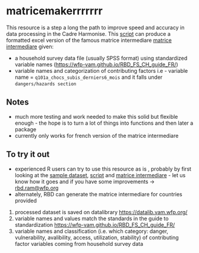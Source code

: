# matricemakerrrrrrr

This resource is a step a long the path to improve speed and accuracy in data processing in the Cadre Harmonise.  This 
[script](https://github.com/WFP-VAM/matricemaker/blob/main/makematrice.R) can produce a formatted excel version of the famous matrice intermediare [matrice intermediare](https://github.com/WFP-VAM/matricemaker/blob/main/Matrice_intermediaire.xlsx) given:
- a household survey data file (usually SPSS format) using standardized variable names (https://wfp-vam.github.io/RBD_FS_CH_guide_FR/)  
- variable names and categorization of contributing factors i.e - variable name = `q101a_chocs_subis_derniers6_mois` and it falls under `dangers/hazards section`

## Notes

- much more testing and work needed to make this  solid but  flexible enough - the hope is to turn a lot of things into functions and then later a package
- currently only works for french version of the matrice intermediare

## To try it out

- experienced R users can try to use this resource as is , probably by first looking at the [sample dataset](https://github.com/WFP-VAM/matricemaker/blob/main/3_ProcessedData/exampledataFrancais_processed_plus.sav), [script](https://github.com/WFP-VAM/matricemaker/blob/main/makematrice.R) and [matrice intermediare](https://github.com/WFP-VAM/matricemaker/blob/main/Matrice_intermediaire.xlsx) - let us know how it goes and if you have some improvements -> rbd.ram@wfp.org 
- alternately, RBD can generate the matrice intermediare for countries provided
1. processed dataset is saved on datalibrary https://datalib.vam.wfp.org/
2. variable names and values match the standards in the guide to standardization https://wfp-vam.github.io/RBD_FS_CH_guide_FR/
3. variable names and classification (i.e. which category: danger, vulnerability, avalibility, access, utilization, stability) of contributing factor variables coming from household survey data
